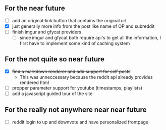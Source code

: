 ## For the near future

- [ ] add an original-link button that contains the original url
- [x] just generally more info from the post like name of OP and subreddit
- [ ] finish imgur and gfycat providers
  - [ ] since imgur and gfycat both require api's to get all the information, I
    first have to implement some kind of caching system

## For the not quite so near future

- [x] ~~find a markdown renderer and add support for self posts~~
  - This was unneccessary because the reddit api already provides rendered html
- [ ] propper parameter support for youtube (timestamps, playlists)
- [ ] add a javascript guided tour of the site

## For the really not anywhere near near future

- [ ] reddit login to up and downvote and have personalized frontpage
